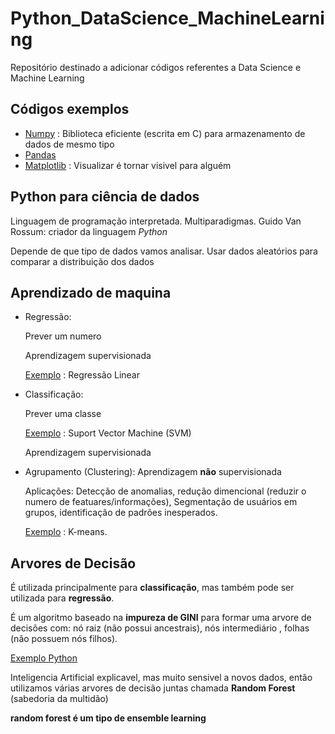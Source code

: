 # Python_DataScience_MachineLearning
Repositório destinado a adicionar códigos referentes a Data Science e Machine Learning

## Códigos exemplos
* [Numpy](Numpy) : Biblioteca eficiente (escrita em C) para armazenamento de dados de mesmo tipo
* [Pandas](Pandas)
* [Matplotlib](Matplotlib/Exercicios_Matplotlib.ipynb) : Visualizar é tornar visivel para alguém

## Python para  ciência de dados

Linguagem de programação interpretada.
Multiparadigmas.
Guido Van Rossum: criador da linguagem *Python*

Depende de que tipo de dados vamos analisar.
Usar dados aleatórios para comparar a distribuição dos dados



## Aprendizado de maquina
* Regressão: 

  Prever um numero

  Aprendizagem supervisionada

  [Exemplo](https://github.com/marianegri/Python_DataScience_MachineLearning/blob/main/Dinheiro_e_felicidade.ipynb) : Regressão Linear 
  
* Classificação: 
  
  Prever uma classe

  [Exemplo](https://github.com/marianegri/Python_DataScience_MachineLearning/blob/main/Peixes.ipynb) : Suport Vector Machine (SVM)

  Aprendizagem supervisionada
  
* Agrupamento (Clustering):
  Aprendizagem **não** supervisionada

  Aplicações: Detecção de anomalias, redução dimencional (reduzir o numero de featuares/informações), Segmentação de usuários em grupos, identificação de padrões inesperados.

  [Exemplo](https://github.com/marianegri/Python_DataScience_MachineLearning/blob/main/K_means.ipynb) : K-means.


## Arvores de Decisão
É utilizada principalmente para **classificação**, mas também pode ser utilizada para **regressão**.

É um algoritmo baseado na **impureza de GINI** para formar uma arvore de decisões com: nó raiz (não possui ancestrais), nós intermediário , folhas (não possuem nós filhos).

[Exemplo Python](https://github.com/marianegri/Python_DataScience_MachineLearning/blob/main/Arvore_decisao_bike.ipynb)

Inteligencia Artificial explicavel, mas muito sensivel a novos dados, então utilizamos várias arvores de decisão juntas chamada **Random Forest** (sabedoria da multidão)

**random forest é um tipo de ensemble learning**

